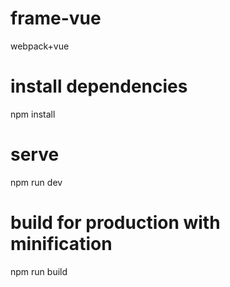 # frame-vue
webpack+vue


# install dependencies
npm install

# serve
npm run dev

# build for production with minification
npm run build
